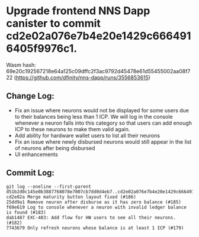 # Upgrade frontend NNS Dapp canister to commit cd2e02a076e7b4e20e1429c6664916405f9976c1.

Wasm hash: 69e20c192567218e64a125c09dffc2f3ac9792d45478e61d55455002aa08f722 (https://github.com/dfinity/nns-dapp/runs/3556853615)

## Change Log:

* Fix an issue where neurons would not be displayed for some users due to their balances being less than 1 ICP. We will log in the console whenever a neuron falls into this category so that users can add enough ICP to these neurons to make them valid again.
* Add ability for hardware wallet users to list all their neurons
* Fix an issue where newly disbursed neurons would still appear in the list of neurons after being disbursed
* UI enhancements

## Commit Log:

```
git log --oneline --first-parent d51b2d0c145e0b3887768078e7007cb7dd0d4eb7..cd2e02a076e7b4e20e1429c6664916405f9976c1
cd2e02a Merge maturity button layout fixed (#186)
25dd9a1 Remove neuron after disburse as it has zero balance (#185)
f69e619 Log to console whenever a neuron with invalid ledger balance is found (#183)
dab1487 EXC-483: Add flow for HW users to see all their neurons. (#182)
7743679 Only refresh neurons whose balance is at least 1 ICP (#179)
```

